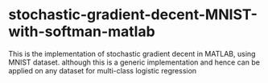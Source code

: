 # stochastic-gradient-decent-MNIST-with-softman-matlab
This is the implementation of stochastic gradient decent in MATLAB, using MNIST dataset. although this is a generic  implementation and hence can be applied on any dataset for multi-class logistic regression
